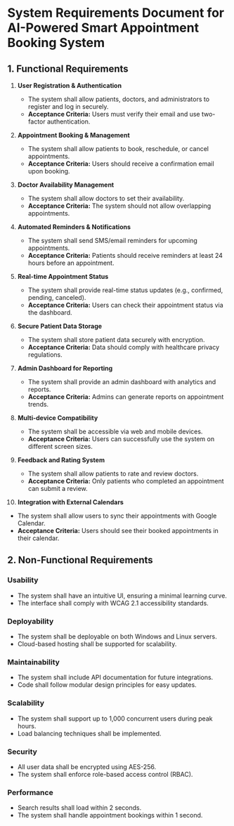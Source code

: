# System Requirements Document for AI-Powered Smart Appointment Booking System

## 1. Functional Requirements

1. **User Registration & Authentication**  
   - The system shall allow patients, doctors, and administrators to register and log in securely.
   - **Acceptance Criteria:** Users must verify their email and use two-factor authentication.

2. **Appointment Booking & Management**  
   - The system shall allow patients to book, reschedule, or cancel appointments.
   - **Acceptance Criteria:** Users should receive a confirmation email upon booking.

3. **Doctor Availability Management**  
   - The system shall allow doctors to set their availability.
   - **Acceptance Criteria:** The system should not allow overlapping appointments.

4. **Automated Reminders & Notifications**  
   - The system shall send SMS/email reminders for upcoming appointments.
   - **Acceptance Criteria:** Patients should receive reminders at least 24 hours before an appointment.

5. **Real-time Appointment Status**  
   - The system shall provide real-time status updates (e.g., confirmed, pending, canceled).
   - **Acceptance Criteria:** Users can check their appointment status via the dashboard.

6. **Secure Patient Data Storage**  
   - The system shall store patient data securely with encryption.
   - **Acceptance Criteria:** Data should comply with healthcare privacy regulations.

7. **Admin Dashboard for Reporting**  
   - The system shall provide an admin dashboard with analytics and reports.
   - **Acceptance Criteria:** Admins can generate reports on appointment trends.

8. **Multi-device Compatibility**  
   - The system shall be accessible via web and mobile devices.
   - **Acceptance Criteria:** Users can successfully use the system on different screen sizes.

9. **Feedback and Rating System**  
   - The system shall allow patients to rate and review doctors.
   - **Acceptance Criteria:** Only patients who completed an appointment can submit a review.

10. **Integration with External Calendars**  
   - The system shall allow users to sync their appointments with Google Calendar.
   - **Acceptance Criteria:** Users should see their booked appointments in their calendar.

## 2. Non-Functional Requirements

### **Usability**  
- The system shall have an intuitive UI, ensuring a minimal learning curve.
- The interface shall comply with WCAG 2.1 accessibility standards.

### **Deployability**  
- The system shall be deployable on both Windows and Linux servers.
- Cloud-based hosting shall be supported for scalability.

### **Maintainability**  
- The system shall include API documentation for future integrations.
- Code shall follow modular design principles for easy updates.

### **Scalability**  
- The system shall support up to 1,000 concurrent users during peak hours.
- Load balancing techniques shall be implemented.

### **Security**  
- All user data shall be encrypted using AES-256.
- The system shall enforce role-based access control (RBAC).

### **Performance**  
- Search results shall load within 2 seconds.
- The system shall handle appointment bookings within 1 second.